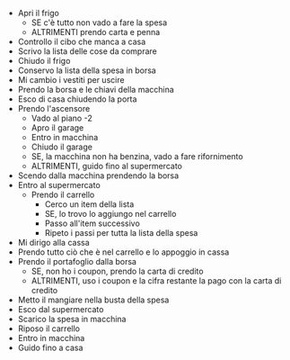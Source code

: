 - Apri il frigo
    - SE c'è tutto non vado a fare la spesa
    - ALTRIMENTI prendo carta e penna
- Controllo il cibo che manca a casa
- Scrivo la lista delle cose da comprare     
- Chiudo il frigo
- Conservo la lista della spesa in borsa 
- Mi cambio i vestiti per uscire 
- Prendo la borsa e le chiavi della macchina 
- Esco di casa chiudendo la porta
- Prendo l'ascensore
    - Vado al piano -2
    - Apro il garage
    - Entro in macchina
    - Chiudo il garage
    - SE, la macchina non ha benzina, vado a fare rifornimento
    - ALTRIMENTI, guido fino al supermercato
- Scendo dalla macchina prendendo la borsa
- Entro al supermercato
    - Prendo il carrello
        - Cerco un item della lista 
        - SE, lo trovo lo aggiungo nel carrello
        - Passo all'item successivo
        - Ripeto i passi per tutta la lista della spesa
- Mi dirigo alla cassa  
- Prendo tutto ciò che è nel carrello e lo appoggio in cassa
- Prendo il portafoglio dalla borsa
    - SE, non ho i coupon, prendo la carta di credito
    - ALTRIMENTI, uso i coupon e la cifra restante la pago con la carta di credito
 - Metto il mangiare nella busta della spesa
 - Esco dal supermercato
 - Scarico la spesa in macchina
 - Riposo il carrello 
 - Entro in macchina
 - Guido fino a casa
 


